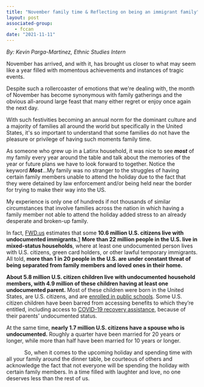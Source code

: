 ```yaml
---
title: "November family time & Reflecting on being an immigrant family"
layout: post
associated-group:
   - fccan
date: "2021-11-11"
---
```


_By: Kevin Parga-Martinez, Ethnic Studies Intern_

November has arrived, and with it, has brought us closer to what may seem like a year filled with momentous achievements and instances of tragic events.

Despite such a rollercoaster of emotions that we're dealing with, the month of November has become synonymous with family gatherings and the obvious all-around large feast that many either regret or enjoy once again the next day.

With such festivities becoming an annual norm for the dominant culture and a majority of families all around the world but specifically in the United States, it's so important to understand that some families do not have the pleasure or privilege of having such moments family time.

As someone who grew up in a Latinx household, it was nice to see **_most_** of my family every year around the table and talk about the memories of the year or future plans we have to look forward to together. Notice the keyword _**Most**_...My family was no stranger to the struggles of having certain family members unable to attend the holiday due to the fact that they were detained by law enforcement and/or being held near the border for trying to make their way into the US.

My experience is only one of hundreds if not thousands of similar circumstances that involve families across the nation in which having a family member not able to attend the holiday added stress to an already desperate and broken-up family.

In fact, [FWD.us](https://www.fwd.us/news/mixed-status-families/) estimates that some **10.6 million U.S. citizens live with undocumented immigrants.**[1](https://www.fwd.us/news/mixed-status-families/#methodology) **More than 22 million people in the U.S. live in mixed-status households**, where at least one undocumented person lives with U.S. citizens, green card holders, or other lawful temporary immigrants. All told, **more than 1 in 20 people in the U.S. are under constant threat of being separated from family members and loved ones in their home.**

**About 5.8 million U.S. citizen children live with undocumented household members, with 4.9 million of these children having at least one undocumented parent.** Most of these children were born in the United States, are U.S. citizens, and are [enrolled in public schools](https://www.fwd.us/news/k-12-undocumented-students/). Some U.S. citizen children have been barred from accessing benefits to which they’re entitled, including access to [COVID-19 recovery assistance](https://protectingimmigrantfamilies.org/immigrant-eligibility-for-public-programs-during-covid-19/), because of their parents’ undocumented status.

At the same time, **nearly 1.7 million U.S. citizens have a spouse who is undocumented.** Roughly a quarter have been married for 20 years or longer, while more than half have been married for 10 years or longer.

            So, when it comes to the upcoming holiday and spending time with all your family around the dinner table, be courteous of others and acknowledge the fact that not everyone will be spending the holiday with certain family members. In a time filled with laughter and love, no one deserves less than the rest of us.
